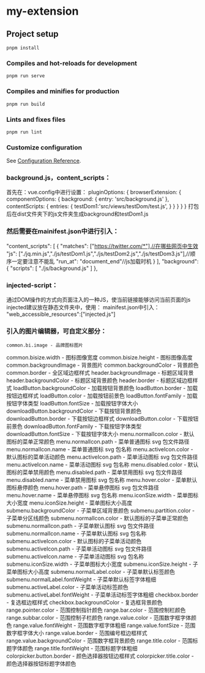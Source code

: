 # my-extension

## Project setup
```
pnpm install
```

### Compiles and hot-reloads for development
```
pnpm run serve
```

### Compiles and minifies for production
```
pnpm run build
```

### Lints and fixes files
```
pnpm run lint
```

### Customize configuration
See [Configuration Reference](https://cli.vuejs.org/config/).

### background.js，content_scripts：
首先在：vue.config中进行设置：
pluginOptions: {
    browserExtension: {
      componentOptions: {
        background: {
          entry: 'src/background.js'
        },
        contentScripts: {
          entries: {
            testDom1:'src/views/testDom/test.js',
          }
        }
      }
    }
  }
打包后在dist文件夹下的js文件夹生成background和testDom1.js

### 然后需要在mainifest.json中进行引入：
"content_scripts": [
    {
      "matches": ["https://twitter.com/*"],//在哪些网页中生效
      "js": ["./jq.min.js","./js/testDom1.js","./js/testDom2.js","./js/testDom3.js"],//顺序一定要注意不能乱
      "run_at": "document_end"//js加载时机
    }
  ],
  "background": {
    "scripts": [
      "./js/background.js"
    ]
  },
### injected-script：
通过DOM操作的方式向页面注入的一种JS，使当前链接能够访问当前页面的js
injected建议放在静态文件夹中，使用：
mainifest.json中引入：
   "web_accessible_resources":["injected.js"]


### 引入的图片编辑器，可自定义部分：
```
common.bi.image - 品牌图标图片
```
 common.bisize.width - 图标图像宽度
 common.bisize.height - 图标图像高度
 common.backgroundImage - 背景图片
 common.backgroundColor - 背景颜色
 common.border - 全区域边框样式
 header.backgroundImage - 标题区域背景
 header.backgroundColor - 标题区域背景颜色
 header.border - 标题区域边框样式
 loadButton.backgroundColor - 加载按钮背景颜色
 loadButton.border - 加载按钮边框样式
 loadButton.color - 加载按钮前景色
 loadButton.fontFamily - 加载按钮字体类型
 loadButton.fontSize - 加载按钮字体大小
 downloadButton.backgroundColor - 下载按钮背景颜色
 downloadButton.border - 下载按钮边框样式
 downloadButton.color - 下载按钮前景色
 downloadButton.fontFamily - 下载按钮字体类型
 downloadButton.fontSize - 下载按钮字体大小
 menu.normalIcon.color - 默认图标的菜单正常颜色
 menu.normalIcon.path - 菜单普通图标 svg 包文件路径
 menu.normalIcon.name - 菜单普通图标 svg 包名称
 menu.activeIcon.color - 默认图标的菜单活动颜色
 menu.activeIcon.path - 菜单活动图标 svg 包文件路径
 menu.activeIcon.name - 菜单活动图标 svg 包名称
 menu.disabled.color - 默认图标的菜单禁用颜色
 menu.disabled.path - 菜单禁用图标 svg 包文件路径
 menu.disabled.name - 菜单禁用图标 svg 包名称
 menu.hover.color - 菜单默认图标悬停颜色
 menu.hover.path - 菜单悬停图标 svg 包文件路径
 menu.hover.name - 菜单悬停图标 svg 包名称
 menu.iconSize.width - 菜单图标大小宽度
 menu.iconSize.height - 菜单图标大小高度
 submenu.backgroundColor - 子菜单区域背景颜色
 submenu.partition.color - 子菜单分区线颜色
 submenu.normalIcon.color - 默认图标的子菜单正常颜色
 submenu.normalIcon.path - 子菜单默认图标 svg 包文件路径
 submenu.normalIcon.name - 子菜单默认图标 svg 包名称
 submenu.activeIcon.color - 默认图标的子菜单活动颜色
 submenu.activeIcon.path - 子菜单活动图标 svg 包文件路径
 submenu.activeIcon.name - 子菜单活动图标 svg 包名称
 submenu.iconSize.width - 子菜单图标大小宽度
 submenu.iconSize.height - 子菜单图标大小高度
 submenu.normalLabel.color - 子菜单默认标签颜色
 submenu.normalLabel.fontWeight - 子菜单默认标签字体粗细
 submenu.activeLabel.color - 子菜单活动标签颜色
 submenu.activeLabel.fontWeight - 子菜单活动标签字体粗细
 checkbox.border - 复选框边框样式
 checkbox.backgroundColor - 复选框背景颜色
 range.pointer.color - 范围控制指针颜色
 range.bar.color - 范围控制栏颜色
 range.subbar.color - 范围控制子栏颜色
 range.value.color - 范围数字框字体颜色
 range.value.fontWeight - 范围数字框字体粗细
 range.value.fontSize - 范围数字框字体大小
 range.value.border - 范围编号框边框样式
 range.value.backgroundColor - 范围数字框背景颜色
 range.title.color - 范围标题字体颜色
 range.title.fontWeight - 范围标题字体粗细
 colorpicker.button.border - 颜色选择器按钮边框样式
 colorpicker.title.color - 颜色选择器按钮标题字体颜色 